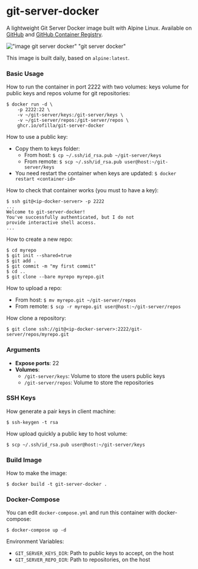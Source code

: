 # git-server-docker
A lightweight Git Server Docker image built with Alpine Linux. Available on [GitHub](https://github.com/ofilla/git-server-docker) and [GitHub Container Registry](https://github.com/ofilla/git-server-docker/pkgs/container/git-server-docker).

!["image git server docker" "git server docker"](https://raw.githubusercontent.com/ofilla/git-server-docker/master/git-server-docker.jpg)

This image is built daily, based on `alpine:latest`.

### Basic Usage

How to run the container in port 2222 with two volumes: keys volume for public keys and repos volume for git repositories:

```
$ docker run -d \
    -p 2222:22 \
    -v ~/git-server/keys:/git-server/keys \
    -v ~/git-server/repos:/git-server/repos \
    ghcr.io/ofilla/git-server-docker
```

How to use a public key:

* Copy them to keys folder:
  * From host: `$ cp ~/.ssh/id_rsa.pub ~/git-server/keys`
  * From remote: `$ scp ~/.ssh/id_rsa.pub user@host:~/git-server/keys`
* You need restart the container when keys are updated: `$ docker restart <container-id>`

How to check that container works (you must to have a key):

```
$ ssh git@<ip-docker-server> -p 2222
...
Welcome to git-server-docker!
You've successfully authenticated, but I do not
provide interactive shell access.
...
```

How to create a new repo:

```
$ cd myrepo
$ git init --shared=true
$ git add .
$ git commit -m "my first commit"
$ cd ..
$ git clone --bare myrepo myrepo.git
```

How to upload a repo:

* From host: `$ mv myrepo.git ~/git-server/repos`
* From remote: `$ scp -r myrepo.git user@host:~/git-server/repos`

How clone a repository:

```
$ git clone ssh://git@<ip-docker-server>:2222/git-server/repos/myrepo.git
```

### Arguments

* **Expose ports**: 22
* **Volumes**:
  * `/git-server/keys`: Volume to store the users public keys
  * `/git-server/repos`: Volume to store the repositories

### SSH Keys

How generate a pair keys in client machine:

```
$ ssh-keygen -t rsa
```

How upload quickly a public key to host volume:

```
$ scp ~/.ssh/id_rsa.pub user@host:~/git-server/keys
```


### Build Image

How to make the image:

```
$ docker build -t git-server-docker .
```


### Docker-Compose

You can edit `docker-compose.yml` and run this container with docker-compose:

```
$ docker-compose up -d
```

Environment Variables:

* `GIT_SERVER_KEYS_DIR`: Path to public keys to accept, on the host
* `GIT_SERVER_REPO_DIR`: Path to repositories, on the host
